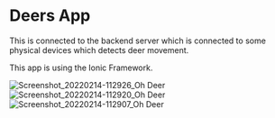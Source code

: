 # Deers App

This is connected to the backend server which is connected to some physical devices which detects deer movement.

This app is using the Ionic Framework.

![Screenshot_20220214-112926_Oh Deer](https://user-images.githubusercontent.com/69449240/153857856-14913537-8028-414b-806b-360bea361e7a.jpg)
![Screenshot_20220214-112920_Oh Deer](https://user-images.githubusercontent.com/69449240/153857868-edfa5acd-febe-4087-8c99-09c61dd0527d.jpg)
![Screenshot_20220214-112907_Oh Deer](https://user-images.githubusercontent.com/69449240/153857872-4b089d6f-e85b-4db4-88b1-e9a6f3882c14.jpg)
